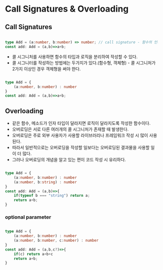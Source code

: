 # Call Signatures & Overloading

## Call Signatures

```Typescript - 함수형

type Add = (a:number, b:number) => number; // call signature - 함수의 인자와 반환값의 타입을 알려준다.
const add: Add = (a,b)=>a+b;

```

- 콜 시그니처를 사용하면 함수의 타입과 로직을 분리하여 작성할 수 있다.
- 콜 시그니터를 작성하는 방법에는 두가지가 있다.(함수형, 객체형) - 콜 시그니처가 2가지 이상인 경우 객체형을 써야 한다.

```Typescript - 객체형

type Add = {
    (a:number, b:number) : number
}
const add: Add = (a,b)=>a+b;

```

## Overloading

- 같은 함수, 메소드가 인자 타입이 달라지면 로직이 달라지도록 작성한 함수이다.
- 오버로딩은 서로 다른 여러개의 콜 시그니처가 존재할 때 발생한다.
- 오버로딩은 주로 외부 사용자가 사용할 라이브러리나 프레임워크 작성 시 많이 사용된다.
- 따라서 일반적으로는 오버로딩을 작성할 일보다는 오버로딩된 결과물을 사용할 일이 더 많다.
- 그러나 오버로딩의 개념을 알고 있는 편이 코드 작성 시 유리하다.

```Typescript

type Add = {
    (a:number, b:number) : number 
    (a:number, b:string) : number
}
const add: Add = (a,b)=>{
    if(typeof b === "string") return a;
    return a+b;
}

```

### optional parameter

```Typescript

type Add = {
    (a:number, b:number) : number 
    (a:number, b:number, c:number) : number
}
const add: Add = (a,b,c?)=>{    
    if(c) return a+b+c
    return a+b;
}

```
